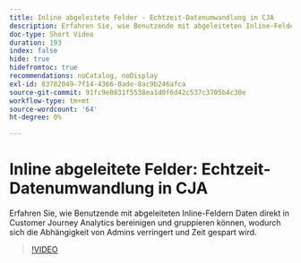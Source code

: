 ```yaml
---
title: Inline abgeleitete Felder - Echtzeit-Datenumwandlung in CJA
description: Erfahren Sie, wie Benutzende mit abgeleiteten Inline-Feldern Daten direkt in Customer Journey Analytics bereinigen und gruppieren können, wodurch sich die Abhängigkeit von Admins verringert und Zeit gespart wird.
doc-type: Short Video
duration: 193
index: false
hide: true
hidefromtoc: true
recommendations: noCatalog, noDisplay
exl-id: 83782049-7f14-4366-8ade-8ac9b246afca
source-git-commit: 91fc9e0831f5538ea1d0f6d42c537c3705b4c30e
workflow-type: tm+mt
source-wordcount: '64'
ht-degree: 0%

---
```


# Inline abgeleitete Felder: Echtzeit-Datenumwandlung in CJA

Erfahren Sie, wie Benutzende mit abgeleiteten Inline-Feldern Daten direkt in Customer Journey Analytics bereinigen und gruppieren können, wodurch sich die Abhängigkeit von Admins verringert und Zeit gespart wird.

<!-- 62_S102_3442449_192_inline-derived-fields-realtime-data-transformation-in-cja -->
>[!VIDEO](https://video.tv.adobe.com/v/3458362/?learn=on&enablevpops=true)
